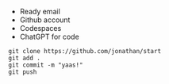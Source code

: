 - Ready email
- Github account
- Codespaces
- ChatGPT for code

```
git clone https://github.com/jonathan/start
git add .
git commit -m "yaas!"
git push
```
